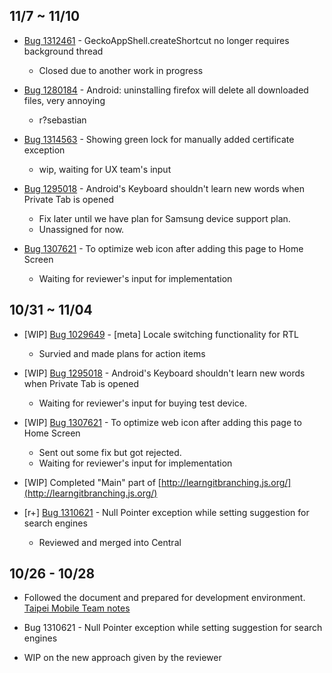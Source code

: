 ## 11/7 ~ 11/10 

- [Bug 1312461](https://bugzilla.mozilla.org/show_bug.cgi?id=1312461) - GeckoAppShell.createShortcut no longer requires background thread
    - Closed due to another work in progress

- [Bug 1280184](https://bugzilla.mozilla.org/show_bug.cgi?id=1280184) - Android: uninstalling firefox will delete all downloaded files, very annoying 
    - r?sebastian

- [Bug 1314563](https://bugzilla.mozilla.org/show_bug.cgi?id=1314563) - Showing green lock for manually added certificate exception
    - wip, waiting for UX team's input

- [Bug 1295018](https://bugzilla.mozilla.org/show_bug.cgi?id=1295018) - Android's Keyboard shouldn't learn new words when Private Tab is opened
    - Fix later until we have plan for Samsung device support plan.
    - Unassigned for now.

- [Bug 1307621](https://bugzilla.mozilla.org/show_bug.cgi?id=1307621) - To optimize web icon after adding this page to Home Screen
    - Waiting for reviewer's input for implementation
  

## 10/31 ~ 11/04

- [WIP] [Bug 1029649](https://bugzilla.mozilla.org/show_bug.cgi?id=1029649) -  [meta] Locale switching functionality for RTL
    - Survied and made plans for action items

- [WIP] [Bug 1295018](https://bugzilla.mozilla.org/show_bug.cgi?id=1295018) - Android's Keyboard shouldn't learn new words when Private Tab is opened
    - Waiting for reviewer's input for buying test device. 

- [WIP] [Bug 1307621](https://bugzilla.mozilla.org/show_bug.cgi?id=1307621) - To optimize web icon after adding this page to Home Screen
    - Sent out some fix but got rejected.
    - Waiting for reviewer's input for implementation

- [WIP] Completed "Main" part of [http://learngitbranching.js.org/](http://learngitbranching.js.org/)

- [r+] [Bug 1310621](https://bugzilla.mozilla.org/show_bug.cgi?id=1310621) - Null Pointer exception while setting suggestion for search engines 
    - Reviewed and merged into Central


## 10/26 - 10/28


* Followed the document and prepared for development environment. [Taipei Mobile Team notes]

* Bug 1310621 - Null Pointer exception while setting suggestion for search engines 
 * WIP on the new approach given by the reviewer

[Taipei Mobile Team notes]:  https://docs.google.com/document/d/13A5WTXUCfTWb7Kfu2rVNxm0sASePD7pOeLnNG4jD7iM

